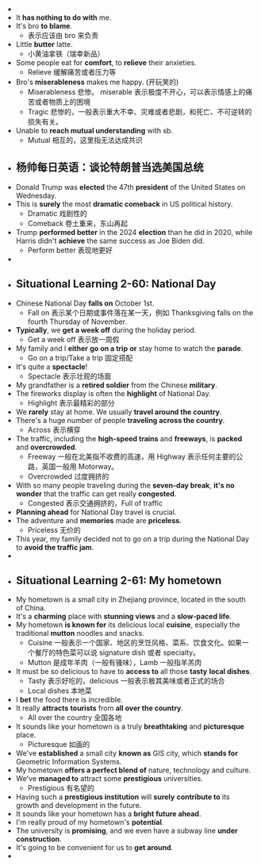 -
- It **has nothing to do with** me.
- It's bro **to blame**.
	- 表示应该由 bro 来负责
- Little **butter** latte.
	- 小黄油拿铁（瑞幸新品）
- Some people eat for **comfort**, to **relieve** their anxieties.
	- Relieve 缓解痛苦或者压力等
- Bro's **miserableness** makes me happy. (开玩笑的)
	- Miserableness 悲惨。 miserable 表示极度不开心，可以表示情感上的痛苦或者物质上的困境
	- Tragic 悲惨的，一般表示重大不幸、灾难或者悲剧，和死亡、不可逆转的损失有关。
- Unable to **reach mutual understanding** with sb.
	- Mutual 相互的，这里指无法达成共识
- ## 杨帅每日英语：谈论特朗普当选美国总统
- Donald Trump was **elected** the 47th **president** of the United States on Wednesday.
- This is **surely** the most **dramatic comeback** in US political history.
	- Dramatic 戏剧性的
	- Comeback 卷土重来，东山再起
- Trump **performed better** in the 2024 **election** than he did in 2020, while Harris didn't **achieve** the same success as Joe Biden did.
	- Perform better 表现地更好
-
- ## Situational Learning 2-60: National Day
- Chinese National Day **falls on** October 1st.
	- Fall on 表示某个日期或事件落在某一天，例如 Thanksgiving falls on the fourth Thursday of November.
- **Typically**, we **get a week off** during the holiday period.
	- Get a week off 表示放一周假
- My family and I **either** **go on a trip** **or** stay home to watch the **parade**.
	- Go on a trip/Take a trip 固定搭配
- It's quite a **spectacle**!
	- Spectacle 表示壮观的场面
- My grandfather is a **retired soldier** from the Chinese **military**.
- The fireworks display is often the **highlight** of National Day.
	- Highlight 表示最精彩的部分
- We **rarely** stay at home. We usually **travel around the country**.
- There's a huge number of people **traveling across the country**.
	- Across 表示横穿
- The traffic, including the **high-speed trains** and **freeways**, is **packed** and **overcrowded**.
	- Freeway 一般在北美指不收费的高速，用 Highway 表示任何主要的公路，英国一般用 Motorway。
	- Overcrowded 过度拥挤的
- With so many people traveling during the **seven-day break**, **it's no wonder** that the traffic can get really **congested**.
	- Congested 表示交通拥挤的，Full of traffic
- **Planning ahead** for National Day travel is crucial.
- The adventure and **memories** made are **priceless**.
	- Priceless 无价的
- This year, my family decided not to go on a trip during the National Day to **avoid the traffic jam**.
-
- ## Situational Learning 2-61: My hometown
- My hometown is a small city in Zhejiang province, located in the south of China.
- It's a **charming** place with **stunning views** and a **slow-paced life**.
- My hometown **is known for** its delicious local **cuisine**, especially the traditional **mutton** noodles and snacks.
	- Cuisine 一般表示一个国家、地区的烹饪风格、菜系、饮食文化。如果一个餐厅的特色菜可以说 signature dish 或者 specialty。
	- Mutton 是成年羊肉（一般有骚味），Lamb 一般指羊羔肉
- It must be so delicious to have to **access to** all those **tasty** **local dishes**.
	- Tasty 表示好吃的，delicious 一般表示极其美味或者正式的场合
	- Local dishes 本地菜
- I **bet** the food there is incredible.
- It really **attracts** **tourists** from **all over the country**.
	- All over the country 全国各地
- It sounds like your hometown is a truly **breathtaking** and **picturesque** place.
	- Picturesque 如画的
- We've **established** a small city **known as** GIS city, which **stands for** Geometric Information Systems.
- My hometown **offers a perfect blend of** nature, technology and culture.
- We've **managed to** attract some **prestigious** universities.
	- Prestigious 有名望的
- Having such a **prestigious institution** will **surely** **contribute to** its growth and development in the future.
- It sounds like your hometown has a **bright future ahead**.
- I'm really proud of my hometown's **potential**.
- The university is **promising**, and we even have a subway line **under construction**.
- It's going to be convenient for us to **get around**.
-
